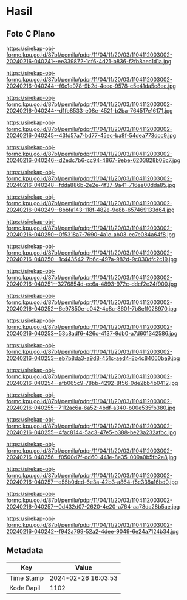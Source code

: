 # Hasil

## Foto C Plano

https://sirekap-obj-formc.kpu.go.id/87bf/pemilu/pdpr/11/04/11/20/03/1104112003002-20240216-040241--ee339872-1cf6-4d21-b836-f2fb8aec1d1a.jpg

https://sirekap-obj-formc.kpu.go.id/87bf/pemilu/pdpr/11/04/11/20/03/1104112003002-20240216-040244--f6c1e978-9b2d-4eec-9578-c5e41da5c8ec.jpg

https://sirekap-obj-formc.kpu.go.id/87bf/pemilu/pdpr/11/04/11/20/03/1104112003002-20240216-040244--d1fb8533-e08e-4521-b2ba-764517e16171.jpg

https://sirekap-obj-formc.kpu.go.id/87bf/pemilu/pdpr/11/04/11/20/03/1104112003002-20240216-040245--43fd57a7-bd77-45ec-ba8f-54dea773dcc9.jpg

https://sirekap-obj-formc.kpu.go.id/87bf/pemilu/pdpr/11/04/11/20/03/1104112003002-20240216-040246--d2edc7b6-cc94-4867-9ebe-6203828b08c7.jpg

https://sirekap-obj-formc.kpu.go.id/87bf/pemilu/pdpr/11/04/11/20/03/1104112003002-20240216-040248--fdda886b-2e2e-4f37-9a41-716ee00dda85.jpg

https://sirekap-obj-formc.kpu.go.id/87bf/pemilu/pdpr/11/04/11/20/03/1104112003002-20240216-040249--8bbfa143-118f-482e-9e8b-657469133d64.jpg

https://sirekap-obj-formc.kpu.go.id/87bf/pemilu/pdpr/11/04/11/20/03/1104112003002-20240216-040250--0f5318a7-7690-4a1c-ab03-ec7e084a64f8.jpg

https://sirekap-obj-formc.kpu.go.id/87bf/pemilu/pdpr/11/04/11/20/03/1104112003002-20240216-040250--1c443542-7b6c-497a-982d-9c030dfc2c19.jpg

https://sirekap-obj-formc.kpu.go.id/87bf/pemilu/pdpr/11/04/11/20/03/1104112003002-20240216-040251--3276854d-ec6a-4893-972c-ddcf2e24f900.jpg

https://sirekap-obj-formc.kpu.go.id/87bf/pemilu/pdpr/11/04/11/20/03/1104112003002-20240216-040252--6e97850e-c042-4c8c-8601-7b8eff028970.jpg

https://sirekap-obj-formc.kpu.go.id/87bf/pemilu/pdpr/11/04/11/20/03/1104112003002-20240216-040253--53c8adf6-426c-4137-9db0-a7d601342586.jpg

https://sirekap-obj-formc.kpu.go.id/87bf/pemilu/pdpr/11/04/11/20/03/1104112003002-20240216-040253--eb7b8da3-a9d8-451c-aed4-8b4c84060ba9.jpg

https://sirekap-obj-formc.kpu.go.id/87bf/pemilu/pdpr/11/04/11/20/03/1104112003002-20240216-040254--afb065c9-78bb-4292-8f56-0de2bb4b0412.jpg

https://sirekap-obj-formc.kpu.go.id/87bf/pemilu/pdpr/11/04/11/20/03/1104112003002-20240216-040255--7112ac6a-6a52-4bdf-a340-b00e535fb380.jpg

https://sirekap-obj-formc.kpu.go.id/87bf/pemilu/pdpr/11/04/11/20/03/1104112003002-20240216-040255--4fac8144-5ac3-47e5-b388-be23a232afbc.jpg

https://sirekap-obj-formc.kpu.go.id/87bf/pemilu/pdpr/11/04/11/20/03/1104112003002-20240216-040256--f0500d7f-dd60-441e-8e35-009a0b5fb2e8.jpg

https://sirekap-obj-formc.kpu.go.id/87bf/pemilu/pdpr/11/04/11/20/03/1104112003002-20240216-040257--e55b0dcd-6e3a-42b3-a864-f5c338a16bd0.jpg

https://sirekap-obj-formc.kpu.go.id/87bf/pemilu/pdpr/11/04/11/20/03/1104112003002-20240216-040257--0d432d07-2620-4e20-a764-aa78da28b5ae.jpg

https://sirekap-obj-formc.kpu.go.id/87bf/pemilu/pdpr/11/04/11/20/03/1104112003002-20240216-040242--f942a799-52a2-4dee-9049-6e24a7124b34.jpg


## Metadata

| Key        | Value               |
| ---------- | ------------------- |
| Time Stamp | 2024-02-26 16:03:53 |
| Kode Dapil | 1102                |



